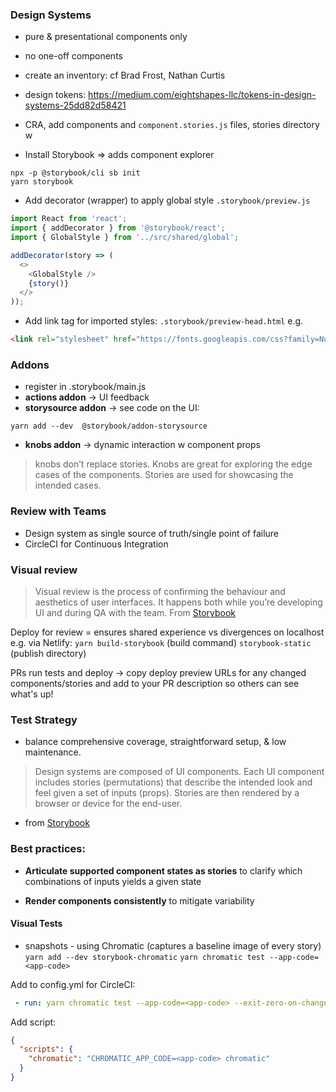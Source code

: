 
### Design Systems
- pure & presentational components only
- no one-off components
- create an inventory: cf Brad Frost, Nathan Curtis
- design tokens: https://medium.com/eightshapes-llc/tokens-in-design-systems-25dd82d58421

- CRA, add components and `component.stories.js` files, stories directory w
- Install Storybook => adds component explorer
```
npx -p @storybook/cli sb init
yarn storybook
```

- Add decorator (wrapper) to apply global style
`.storybook/preview.js`
```javascript
import React from 'react';
import { addDecorator } from '@storybook/react';
import { GlobalStyle } from '../src/shared/global';

addDecorator(story => (
  <>
    <GlobalStyle />
    {story()}
  </>
));
```

- Add link tag for imported styles:
`.storybook/preview-head.html`
e.g.
```html
<link rel="stylesheet" href="https://fonts.googleapis.com/css?family=Nunito+Sans:400,700,800,900">
```

### Addons
- register in .storybook/main.js
- **actions addon** -> UI feedback
- **storysource addon** -> see code on the UI:
```
yarn add --dev  @storybook/addon-storysource
```

- **knobs addon** -> dynamic interaction w component props
>knobs don’t replace stories. Knobs are great for exploring the edge cases of the components. Stories are used for showcasing the intended cases.


### Review with Teams
- Design system as single source of truth/single point of failure
- CircleCI for Continuous Integration
### Visual review
>Visual review is the process of confirming the behaviour and aesthetics of user interfaces. It happens both while you’re developing UI and during QA with the team.
From [Storybook](https://www.learnstorybook.com/design-systems-for-developers/react/en/review/)

Deploy for review = ensures shared experience vs divergences on localhost
e.g. via Netlify:
`yarn build-storybook` (build command)
`storybook-static` (publish directory)

PRs run tests and deploy -> copy deploy preview URLs for any changed components/stories and add to your PR description so others can see what's up!

### Test Strategy
- balance comprehensive coverage, straightforward setup, & low maintenance.
>Design systems are composed of UI components. Each UI component includes stories (permutations) that describe the intended look and feel given a set of inputs (props). Stories are then rendered by a browser or device for the end-user.
- from [Storybook](https://www.learnstorybook.com/design-systems-for-developers/react/en/test/)

### Best practices:
- **Articulate supported component states as stories** to clarify which combinations of inputs yields a given state

- **Render components consistently** to mitigate variability

#### Visual Tests
- snapshots - using Chromatic (captures a baseline image of every story)
`yarn add --dev storybook-chromatic`
`yarn chromatic test --app-code=<app-code>`

Add to config.yml for CircleCI:
```yml
 - run: yarn chromatic test --app-code=<app-code> --exit-zero-on-changes`
 ```
Add script:
```json
{
  "scripts": {
    "chromatic": "CHROMATIC_APP_CODE=<app-code> chromatic"
  }
}
```

